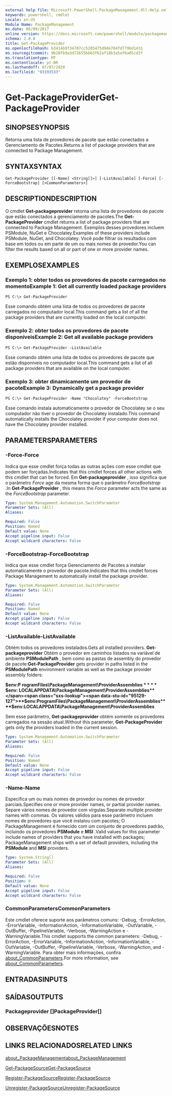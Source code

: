 ```yaml
---
external help file: Microsoft.PowerShell.PackageManagement.dll-Help.xml
keywords: powershell, cmdlet
Locale: en-US
Module Name: PackageManagement
ms.date: 06/09/2017
online version: https://docs.microsoft.com/powershell/module/packagemanagement/get-packageprovider?view=powershell-7.1&WT.mc_id=ps-gethelp
schema: 2.0.0
title: Get-PackageProvider
ms.openlocfilehash: b3414b9f34787cc5285475d9de784fd779bd1431
ms.sourcegitcommit: 9b28fb9a3d72655bb63f62af18b3a5af6a05cd3f
ms.translationtype: MT
ms.contentlocale: pt-BR
ms.lasthandoff: 07/07/2020
ms.locfileid: "93193533"
---
```

# <span data-ttu-id="95129-103">Get-PackageProvider</span><span class="sxs-lookup"><span data-stu-id="95129-103">Get-PackageProvider</span></span>

## <span data-ttu-id="95129-104">SINOPSE</span><span class="sxs-lookup"><span data-stu-id="95129-104">SYNOPSIS</span></span>
<span data-ttu-id="95129-105">Retorna uma lista de provedores de pacote que estão conectados a Gerenciamento de Pacotes.</span><span class="sxs-lookup"><span data-stu-id="95129-105">Returns a list of package providers that are connected to Package Management.</span></span>

## <span data-ttu-id="95129-106">SYNTAX</span><span class="sxs-lookup"><span data-stu-id="95129-106">SYNTAX</span></span>

```
Get-PackageProvider [[-Name] <String[]>] [-ListAvailable] [-Force] [-ForceBootstrap] [<CommonParameters>]
```

## <span data-ttu-id="95129-107">DESCRIPTION</span><span class="sxs-lookup"><span data-stu-id="95129-107">DESCRIPTION</span></span>

<span data-ttu-id="95129-108">O cmdlet **Get-packageprovider** retorna uma lista de provedores de pacote que estão conectados a gerenciamento de pacotes.</span><span class="sxs-lookup"><span data-stu-id="95129-108">The **Get-PackageProvider** cmdlet returns a list of package providers that are connected to Package Management.</span></span>
<span data-ttu-id="95129-109">Exemplos desses provedores incluem PSModule, NuGet e Chocolatey.</span><span class="sxs-lookup"><span data-stu-id="95129-109">Examples of these providers include PSModule, NuGet, and Chocolatey.</span></span>
<span data-ttu-id="95129-110">Você pode filtrar os resultados com base em todos ou em parte de um ou mais nomes de provedor.</span><span class="sxs-lookup"><span data-stu-id="95129-110">You can filter the results based on all or part of one or more provider names.</span></span>

## <span data-ttu-id="95129-111">EXEMPLOS</span><span class="sxs-lookup"><span data-stu-id="95129-111">EXAMPLES</span></span>

### <span data-ttu-id="95129-112">Exemplo 1: obter todos os provedores de pacote carregados no momento</span><span class="sxs-lookup"><span data-stu-id="95129-112">Example 1: Get all currently loaded package providers</span></span>

```
PS C:\> Get-PackageProvider
```

<span data-ttu-id="95129-113">Esse comando obtém uma lista de todos os provedores de pacote carregados no computador local.</span><span class="sxs-lookup"><span data-stu-id="95129-113">This command gets a list of all the package providers that are currently loaded on the local computer.</span></span>

### <span data-ttu-id="95129-114">Exemplo 2: obter todos os provedores de pacote disponíveis</span><span class="sxs-lookup"><span data-stu-id="95129-114">Example 2: Get all available package providers</span></span>

```
PS C:\> Get-PackageProvider -ListAvailable
```

<span data-ttu-id="95129-115">Esse comando obtém uma lista de todos os provedores de pacote que estão disponíveis no computador local.</span><span class="sxs-lookup"><span data-stu-id="95129-115">This command gets a list of all package providers that are available on the local computer.</span></span>

### <span data-ttu-id="95129-116">Exemplo 3: obter dinamicamente um provedor de pacote</span><span class="sxs-lookup"><span data-stu-id="95129-116">Example 3: Dynamically get a package provider</span></span>

```
PS C:\> Get-PackageProvider -Name "Chocolatey" -ForceBootstrap
```

<span data-ttu-id="95129-117">Esse comando instala automaticamente o provedor de Chocolatey se o seu computador não tiver o provedor de Chocolatey instalado.</span><span class="sxs-lookup"><span data-stu-id="95129-117">This command automatically installs the Chocolatey provider if your computer does not have the Chocolatey provider installed.</span></span>

## <span data-ttu-id="95129-118">PARAMETERS</span><span class="sxs-lookup"><span data-stu-id="95129-118">PARAMETERS</span></span>

### <span data-ttu-id="95129-119">-Force</span><span class="sxs-lookup"><span data-stu-id="95129-119">-Force</span></span>

<span data-ttu-id="95129-120">Indica que esse cmdlet força todas as outras ações com esse cmdlet que podem ser forçadas.</span><span class="sxs-lookup"><span data-stu-id="95129-120">Indicates that this cmdlet forces all other actions with this cmdlet that can be forced.</span></span>
<span data-ttu-id="95129-121">Em **Get-packageprovider** , isso significa que o parâmetro *Force* age da mesma forma que o parâmetro *ForceBootstrap* .</span><span class="sxs-lookup"><span data-stu-id="95129-121">In **Get-PackageProvider** , this means the *Force* parameter acts the same as the *ForceBootstrap* parameter.</span></span>

```yaml
Type: System.Management.Automation.SwitchParameter
Parameter Sets: (All)
Aliases:

Required: False
Position: Named
Default value: None
Accept pipeline input: False
Accept wildcard characters: False
```

### <span data-ttu-id="95129-122">-ForceBootstrap</span><span class="sxs-lookup"><span data-stu-id="95129-122">-ForceBootstrap</span></span>

<span data-ttu-id="95129-123">Indica que esse cmdlet força Gerenciamento de Pacotes a instalar automaticamente o provedor de pacote.</span><span class="sxs-lookup"><span data-stu-id="95129-123">Indicates that this cmdlet forces Package Management to automatically install the package provider.</span></span>

```yaml
Type: System.Management.Automation.SwitchParameter
Parameter Sets: (All)
Aliases:

Required: False
Position: Named
Default value: None
Accept pipeline input: False
Accept wildcard characters: False
```

### <span data-ttu-id="95129-124">-ListAvailable</span><span class="sxs-lookup"><span data-stu-id="95129-124">-ListAvailable</span></span>

<span data-ttu-id="95129-125">Obtém todos os provedores instalados.</span><span class="sxs-lookup"><span data-stu-id="95129-125">Gets all installed providers.</span></span>
<span data-ttu-id="95129-126">**Get-packageprovider** Obtém o provedor em caminhos listados na variável de ambiente **PSModulePath** , bem como as pastas de assembly do provedor de pacote:</span><span class="sxs-lookup"><span data-stu-id="95129-126">**Get-PackageProvider** gets provider in paths listed in the **PSModulePath** environment variable as well as the package provider assembly folders:</span></span>

<span data-ttu-id="95129-127">**$env:P rogramFiles\PackageManagement\ProviderAssemblies \* \* \* \* $env: LOCALAPPDATA\PackageManagement\ProviderAssemblies**</span><span class="sxs-lookup"><span data-stu-id="95129-127">**$env:ProgramFiles\PackageManagement\ProviderAssemblies\*\*\*\*$env:LOCALAPPDATA\PackageManagement\ProviderAssemblies**</span></span>

<span data-ttu-id="95129-128">Sem esse parâmetro, **Get-packageprovider** obtém somente os provedores carregados na sessão atual.</span><span class="sxs-lookup"><span data-stu-id="95129-128">Without this parameter, **Get-PackageProvider** gets only the providers loaded in the current session.</span></span>

```yaml
Type: System.Management.Automation.SwitchParameter
Parameter Sets: (All)
Aliases:

Required: False
Position: Named
Default value: None
Accept pipeline input: False
Accept wildcard characters: False
```

### <span data-ttu-id="95129-129">-Name</span><span class="sxs-lookup"><span data-stu-id="95129-129">-Name</span></span>

<span data-ttu-id="95129-130">Especifica um ou mais nomes de provedor ou nomes de provedor parciais.</span><span class="sxs-lookup"><span data-stu-id="95129-130">Specifies one or more provider names, or partial provider names.</span></span>
<span data-ttu-id="95129-131">Separe vários nomes de provedor com vírgulas.</span><span class="sxs-lookup"><span data-stu-id="95129-131">Separate multiple provider names with commas.</span></span>
<span data-ttu-id="95129-132">Os valores válidos para esse parâmetro incluem nomes de provedores que você instalou com pacotes; O PackageManagement é fornecido com um conjunto de provedores padrão, incluindo os provedores **PSModule** e **MSI** .</span><span class="sxs-lookup"><span data-stu-id="95129-132">Valid values for this parameter include names of providers that you have installed with packages; PackageManagement ships with a set of default providers, including the **PSModule** and **MSI** providers.</span></span>

```yaml
Type: System.String[]
Parameter Sets: (All)
Aliases:

Required: False
Position: 0
Default value: None
Accept pipeline input: False
Accept wildcard characters: False
```

### <span data-ttu-id="95129-133">CommonParameters</span><span class="sxs-lookup"><span data-stu-id="95129-133">CommonParameters</span></span>

<span data-ttu-id="95129-134">Este cmdlet oferece suporte aos parâmetros comuns: -Debug, -ErrorAction, -ErrorVariable, -InformationAction, -InformationVariable, -OutVariable, -OutBuffer, -PipelineVariable, -Verbose, -WarningAction e -WarningVariable.</span><span class="sxs-lookup"><span data-stu-id="95129-134">This cmdlet supports the common parameters: -Debug, -ErrorAction, -ErrorVariable, -InformationAction, -InformationVariable, -OutVariable, -OutBuffer, -PipelineVariable, -Verbose, -WarningAction, and -WarningVariable.</span></span> <span data-ttu-id="95129-135">Para obter mais informações, confira [about_CommonParameters](https://go.microsoft.com/fwlink/?LinkID=113216).</span><span class="sxs-lookup"><span data-stu-id="95129-135">For more information, see [about_CommonParameters](https://go.microsoft.com/fwlink/?LinkID=113216).</span></span>

## <span data-ttu-id="95129-136">ENTRADAS</span><span class="sxs-lookup"><span data-stu-id="95129-136">INPUTS</span></span>

## <span data-ttu-id="95129-137">SAÍDAS</span><span class="sxs-lookup"><span data-stu-id="95129-137">OUTPUTS</span></span>

### <span data-ttu-id="95129-138">Packageprovider []</span><span class="sxs-lookup"><span data-stu-id="95129-138">PackageProvider[]</span></span>

## <span data-ttu-id="95129-139">OBSERVAÇÕES</span><span class="sxs-lookup"><span data-stu-id="95129-139">NOTES</span></span>

## <span data-ttu-id="95129-140">LINKS RELACIONADOS</span><span class="sxs-lookup"><span data-stu-id="95129-140">RELATED LINKS</span></span>

[<span data-ttu-id="95129-141">about_PackageManagement</span><span class="sxs-lookup"><span data-stu-id="95129-141">about_PackageManagement</span></span>](../Microsoft.PowerShell.Core/About/about_PackageManagement.md)

[<span data-ttu-id="95129-142">Get-PackageSource</span><span class="sxs-lookup"><span data-stu-id="95129-142">Get-PackageSource</span></span>](Get-PackageSource.md)

[<span data-ttu-id="95129-143">Register-PackageSource</span><span class="sxs-lookup"><span data-stu-id="95129-143">Register-PackageSource</span></span>](Register-PackageSource.md)

[<span data-ttu-id="95129-144">Unregister-PackageSource</span><span class="sxs-lookup"><span data-stu-id="95129-144">Unregister-PackageSource</span></span>](Unregister-PackageSource.md)

